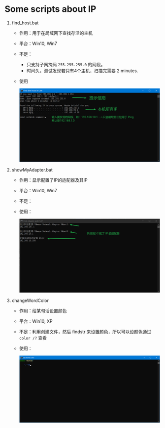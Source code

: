 # Some scripts about IP

1. find_host.bat

    * 作用：用于在局域网下查找存活的主机
    * 平台：Win10, Win7
    * 不足：
      * 只支持子网掩码 `255.255.255.0` 的网段。
      * 时间久，测试发现若只有4个主机，扫描完需要 2 minutes.
    * 使用

        ![看不到图片是科学问题](https://raw.githubusercontent.com/yiyah/Picture_Material/master/20210719205908.png)

2. showMyAdapter.bat

    * 作用：显示配置了IP的适配器及其IP
    * 平台：Win10, Win7
    * 不足：
    * 使用：

        ![看不到图片是科学问题](https://raw.githubusercontent.com/yiyah/Picture_Material/master/20210725112142.png)

3. changeWordColor
    * 作用：给某句话设置颜色
    * 平台：Win10, XP
    * 不足：利用创建文件，然后 findstr 来设置颜色，所以可以设颜色通过 `color /?` 查看
    * 使用：

      ![看不到图片是科学问题](https://raw.githubusercontent.com/yiyah/Picture_Material/master/20210726011737.png)
